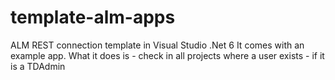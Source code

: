# template-alm-apps
ALM REST connection template in Visual Studio .Net 6
It comes with an example app. What it does is - check in all projects where a user exists - if it is a TDAdmin
